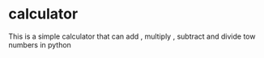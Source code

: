 # calculator
This is a simple calculator that can add , multiply , subtract and divide tow numbers in python 
